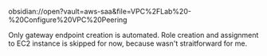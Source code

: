 obsidian://open?vault=aws-saa&file=VPC%2FLab%20-%20Configure%20VPC%20Peering

Only gateway endpoint creation is automated. Role creation and assignment to EC2
instance is skipped for now, because wasn't straitforward for me.